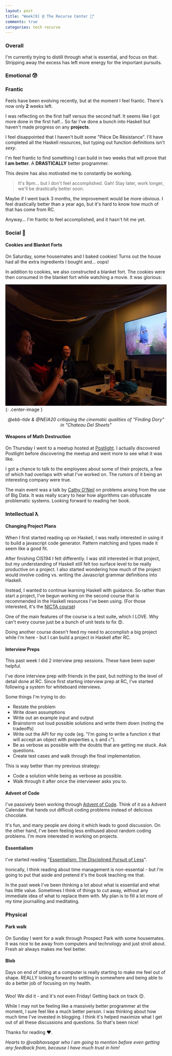 ```yaml
---
layout: post
title: "Week[9] @ The Recurse Center 🔎"
comments: true
categories: tech recurse
---
```


### Overall

I'm currently trying to distill through what is essential, and focus on that. Stripping away the excess has left more energy for the important pursuits.

### Emotional 😰

### **Frantic**

Feels have been evolving recently, but at the moment I feel frantic. There's now only **2** weeks left.

I was reflecting on the first half versus the second half. It seems like I got more done in the first half...
So far I've done a bunch into Haskell but haven't made progress on any **projects**.

I feel disappointed that I haven't built some "Pièce De Résistance". I'll have completed all the Haskell resources, but typing out function definitions isn't *sexy*.

I'm feel frantic to find something I can build in two weeks that will prove that **I am better**. A **DRASTICALLY** better programmer.

This desire has also motivated me to constantly be working.

> It's 9pm... but I don't feel accomplished. Gah! Stay later, work longer, we'll be drastically better soon.

Maybe if I went back 3 months, the improvement would be more obvious. I feel drastically better than a year ago, but it's hard to know how much of that has come from RC.

Anyway... I'm frantic to feel accomplished, and it hasn't hit me yet.

### Social 🍪

#### **Cookies and Blanket Forts**

On Saturday, some housemates and I baked cookies! Turns out the house had all the extra ingredients I bought and... oops!

In addition to cookies, we also constructed a blanket fort. The cookies were then consumed in the blanket fort while watching a movie. It was glorious:

![bubbles](/assets/posts/blanket-fort.jpg){: .center-image }

<center>
<em>@ebb-tide & @NEIA20 critiquing the cinematic qualities of "Finding Dory" in "Chateau Del Sheets"</em>
</center>

#### **Weapons of Math Destruction**

On Thursday I went to a meetup hosted at [Postlight](https://postlight.com/). I actually discovered Postlight before discovering the meetup and went more to see what it was like.

I got a chance to talk to the employees about some of their projects, a few of which had overlaps with what I've worked on. The rumors of it being an interesting company were true.

The main event was a talk by [Cathy O'Neil](https://en.wikipedia.org/wiki/Cathy_O'Neil) on problems arising from the use of Big Data. It was really scary to hear how algorithms can obfuscate problematic systems. Looking forward to reading her book.

### Intellectual ƛ

#### **Changing Project Plans**

When I first started reading up on Haskell, I was really interested in using it to build a javascript code generator. Pattern matching and types made it seem like a good fit.

After finishing CIS194 I felt differently. I was still interested in that project, but my understanding of Haskell still felt too surface level to be really productive on a project. I also started wondering how much of the project would involve coding vs. writing the Javascript grammar definitions into Haskell.

Instead, I wanted to continue learning Haskell with guidance. So rather than start a project, I've begun working on the second course that is recommended in the Haskell resources I've been using. (For those interested, it's the [NICTA course](https://github.com/NICTA/course))

One of the main features of the course is a test suite, which I LOVE. Why can't every course just be a bunch of unit tests to fix 😍.

Doing another course doesn't feed my need to accomplish a big project while I'm here - but I can build a project in Haskell after RC.

#### **Interview Preps**

This past week I did 2 interview prep sessions. These have been super helpful.

I've done interview prep with friends in the past, but nothing to the level of detail done at RC. Since first starting interview prep at RC, I've started following a system for whiteboard interviews.

Some things I'm trying to do:

- Restate the problem
- Write down assumptions
- Write out an example input and output
- Brainstorm out loud possible solutions and write them down (noting the tradeoffs)
- Write out the API for my code (eg. "I'm going to write a function `X` that will accept an object with properties `a`, `b` and `c`").
- Be as verbose as possible with the doubts that are getting me stuck. Ask questions.
- Create test cases and walk through the final implementation.

This is way better than my previous strategy:

- Code a solution while being as verbose as possible.
- Walk through it after once the interviewer asks you to.

#### **Advent of Code**

I've passively been working through [Advent of Code](http://adventofcode.com/). Think of it as a Advent Calendar that hands out difficult coding problems instead of delicious chocolate.

It's fun, and many people are doing it which leads to good discussion. On the other hand, I've been feeling less enthused about random coding problems. I'm more interested in working on projects.

#### **Essentialism**

I've started reading "[Essentialism: The Disciplined Pursuit of Less](https://www.goodreads.com/book/show/18077875-essentialism)".

Ironically, I think reading about time management is non-essential - but I'm going to put that aside and pretend it's the book teaching me that.

In the past week I've been thinking a lot about what is essential and what has little value. Sometimes I think of things to cut away, without any immediate idea of what to replace them with. My plan is to fill a lot more of my time journalling and meditating.

### Physical

#### **Park walk**

On Sunday I went for a walk through Prospect Park with some housemates. It was nice to be away from computers and technology and just stroll about. Fresh air always makes me feel better.

#### **Blob**

Days on end of sitting at a computer is really starting to make me feel out of shape. REALLY looking forward to settling in somewhere and being able to do a better job of focusing on my health.

### </End>

Woo! We did it - and it's not even Friday! Getting back on track 😊.

While I may not be feeling like a massively better programmer at the moment, I sure feel like a much better person. I was thinking about how much time I've invested in blogging. I think it's helped maximize what I get out of all these discussions and questions. So that's been nice!

Thanks for reading ❤️.

*Hearts to @vaibhavsagar who I am going to mention before even getting any feedback from, because I have much trust in him!*
